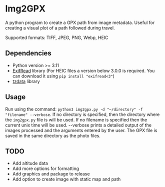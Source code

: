 # Img2GPX

A python program to create a GPX path from image metadata. Useful for creating a visual plot of a path followed during travel.

Supported formats: TIFF, JPEG, PNG, Webp, HEIC

## Dependencies

- Python version >= 3.11
- [ExifRead](https://pypi.org/project/ExifRead/) library (For HEIC files a version below 3.0.0 is required. You can download it using `pip install "exifread<3"`)
- [tzdata](https://pypi.org/project/tzdata/) library

## Usage

Run using the command: `python3 img2gpx.py -d "~/directory" -f "filename" --verbose`.
If no directory is specified, then the directory where the `img2gpx.py` file is will be used. If no filename is specified then the current unix time will be used. --verbose prints a detailed output of the images processed and the arguments entered by the user.
The GPX file is saved in the same directory as the photo files.

## TODO

- Add altitude data
- Add more options for formatting
- Add graphics and package to release
- Add option to create image with static map and path
